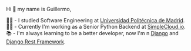 Hi 👋 my name is Guillermo,

👨‍🎓 - I studied Software Engineering at [Universidad Politécnica de Madrid](https://www.etsisi.upm.es/).  
👨‍💻 - Currently I'm working as a Senior Python Backend at [SimpleCloud.io](https://www.simplecloud.io/en/).  
📚 - I'm always learning to be a better developer, now I'm  n [Django](https://www.djangoproject.com/) and [Django Rest Framework](https://www.django-rest-framework.org/).  
